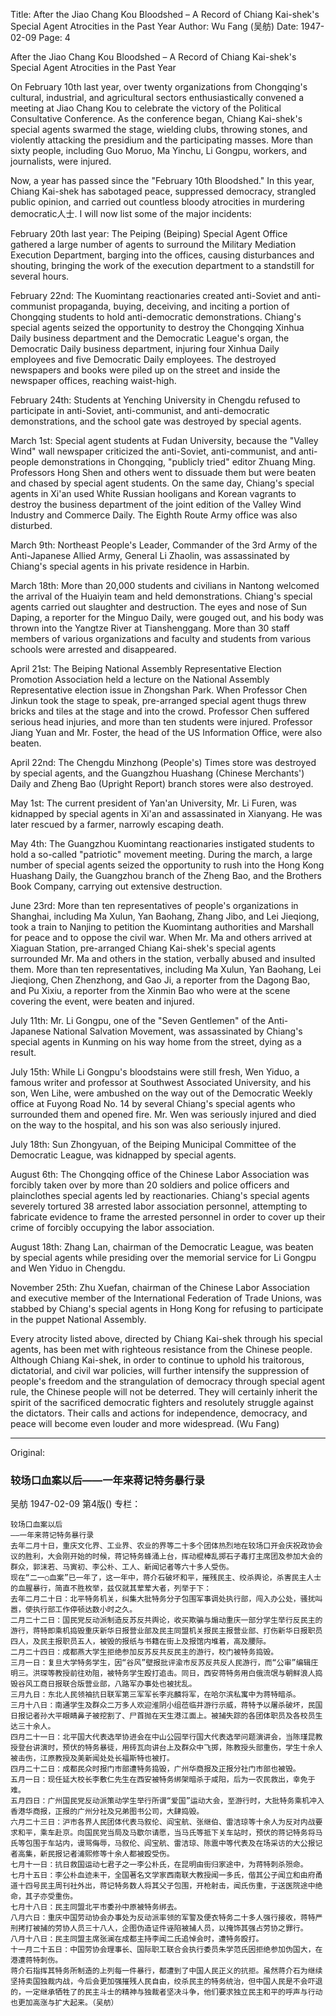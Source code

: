 Title: After the Jiao Chang Kou Bloodshed – A Record of Chiang Kai-shek's Special Agent Atrocities in the Past Year
Author: Wu Fang (吴舫)
Date: 1947-02-09
Page: 4

After the Jiao Chang Kou Bloodshed – A Record of Chiang Kai-shek's Special Agent Atrocities in the Past Year

On February 10th last year, over twenty organizations from Chongqing's cultural, industrial, and agricultural sectors enthusiastically convened a meeting at Jiao Chang Kou to celebrate the victory of the Political Consultative Conference. As the conference began, Chiang Kai-shek's special agents swarmed the stage, wielding clubs, throwing stones, and violently attacking the presidium and the participating masses. More than sixty people, including Guo Moruo, Ma Yinchu, Li Gongpu, workers, and journalists, were injured.

Now, a year has passed since the "February 10th Bloodshed." In this year, Chiang Kai-shek has sabotaged peace, suppressed democracy, strangled public opinion, and carried out countless bloody atrocities in murdering democratic人士. I will now list some of the major incidents:

February 20th last year: The Peiping (Beiping) Special Agent Office gathered a large number of agents to surround the Military Mediation Execution Department, barging into the offices, causing disturbances and shouting, bringing the work of the execution department to a standstill for several hours.

February 22nd: The Kuomintang reactionaries created anti-Soviet and anti-communist propaganda, buying, deceiving, and inciting a portion of Chongqing students to hold anti-democratic demonstrations. Chiang's special agents seized the opportunity to destroy the Chongqing Xinhua Daily business department and the Democratic League's organ, the Democratic Daily business department, injuring four Xinhua Daily employees and five Democratic Daily employees. The destroyed newspapers and books were piled up on the street and inside the newspaper offices, reaching waist-high.

February 24th: Students at Yenching University in Chengdu refused to participate in anti-Soviet, anti-communist, and anti-democratic demonstrations, and the school gate was destroyed by special agents.

March 1st: Special agent students at Fudan University, because the "Valley Wind" wall newspaper criticized the anti-Soviet, anti-communist, and anti-people demonstrations in Chongqing, "publicly tried" editor Zhuang Ming. Professors Hong Shen and others went to dissuade them but were beaten and chased by special agent students. On the same day, Chiang's special agents in Xi'an used White Russian hooligans and Korean vagrants to destroy the business department of the joint edition of the Valley Wind Industry and Commerce Daily. The Eighth Route Army office was also disturbed.

March 9th: Northeast People's Leader, Commander of the 3rd Army of the Anti-Japanese Allied Army, General Li Zhaolin, was assassinated by Chiang's special agents in his private residence in Harbin.

March 18th: More than 20,000 students and civilians in Nantong welcomed the arrival of the Huaiyin team and held demonstrations. Chiang's special agents carried out slaughter and destruction. The eyes and nose of Sun Daping, a reporter for the Minguo Daily, were gouged out, and his body was thrown into the Yangtze River at Tianshenggang. More than 30 staff members of various organizations and faculty and students from various schools were arrested and disappeared.

April 21st: The Beiping National Assembly Representative Election Promotion Association held a lecture on the National Assembly Representative election issue in Zhongshan Park. When Professor Chen Jinkun took the stage to speak, pre-arranged special agent thugs threw bricks and tiles at the stage and into the crowd. Professor Chen suffered serious head injuries, and more than ten students were injured. Professor Jiang Yuan and Mr. Foster, the head of the US Information Office, were also beaten.

April 22nd: The Chengdu Minzhong (People's) Times store was destroyed by special agents, and the Guangzhou Huashang (Chinese Merchants') Daily and Zheng Bao (Upright Report) branch stores were also destroyed.

May 1st: The current president of Yan'an University, Mr. Li Furen, was kidnapped by special agents in Xi'an and assassinated in Xianyang. He was later rescued by a farmer, narrowly escaping death.

May 4th: The Guangzhou Kuomintang reactionaries instigated students to hold a so-called "patriotic" movement meeting. During the march, a large number of special agents seized the opportunity to rush into the Hong Kong Huashang Daily, the Guangzhou branch of the Zheng Bao, and the Brothers Book Company, carrying out extensive destruction.

June 23rd: More than ten representatives of people's organizations in Shanghai, including Ma Xulun, Yan Baohang, Zhang Jibo, and Lei Jieqiong, took a train to Nanjing to petition the Kuomintang authorities and Marshall for peace and to oppose the civil war. When Mr. Ma and others arrived at Xiaguan Station, pre-arranged Chiang Kai-shek's special agents surrounded Mr. Ma and others in the station, verbally abused and insulted them. More than ten representatives, including Ma Xulun, Yan Baohang, Lei Jieqiong, Chen Zhenzhong, and Gao Ji, a reporter from the Dagong Bao, and Pu Xixiu, a reporter from the Xinmin Bao who were at the scene covering the event, were beaten and injured.

July 11th: Mr. Li Gongpu, one of the "Seven Gentlemen" of the Anti-Japanese National Salvation Movement, was assassinated by Chiang's special agents in Kunming on his way home from the street, dying as a result.

July 15th: While Li Gongpu's bloodstains were still fresh, Wen Yiduo, a famous writer and professor at Southwest Associated University, and his son, Wen Lihe, were ambushed on the way out of the Democratic Weekly office at Fuyong Road No. 14 by several Chiang's special agents who surrounded them and opened fire. Mr. Wen was seriously injured and died on the way to the hospital, and his son was also seriously injured.

July 18th: Sun Zhongyuan, of the Beiping Municipal Committee of the Democratic League, was kidnapped by special agents.

August 6th: The Chongqing office of the Chinese Labor Association was forcibly taken over by more than 20 soldiers and police officers and plainclothes special agents led by reactionaries. Chiang's special agents severely tortured 38 arrested labor association personnel, attempting to fabricate evidence to frame the arrested personnel in order to cover up their crime of forcibly occupying the labor association.

August 18th: Zhang Lan, chairman of the Democratic League, was beaten by special agents while presiding over the memorial service for Li Gongpu and Wen Yiduo in Chengdu.

November 25th: Zhu Xuefan, chairman of the Chinese Labor Association and executive member of the International Federation of Trade Unions, was stabbed by Chiang's special agents in Hong Kong for refusing to participate in the puppet National Assembly.

Every atrocity listed above, directed by Chiang Kai-shek through his special agents, has been met with righteous resistance from the Chinese people. Although Chiang Kai-shek, in order to continue to uphold his traitorous, dictatorial, and civil war policies, will further intensify the suppression of people's freedom and the strangulation of democracy through special agent rule, the Chinese people will not be deterred. They will certainly inherit the spirit of the sacrificed democratic fighters and resolutely struggle against the dictators. Their calls and actions for independence, democracy, and peace will become even louder and more widespread. (Wu Fang)



<hr /> 

Original: 


### 较场口血案以后——一年来蒋记特务暴行录
吴舫
1947-02-09
第4版()
专栏：

    较场口血案以后
    ——一年来蒋记特务暴行录
    去年二月十日，重庆文化界、工业界、农业的界等二十多个团体热烈地在较场口开会庆祝政协会议的胜利，大会刚开始的时候，蒋记特务蜂涌上台，挥动棍棒乱掷石子毒打主席团及参加大会的群众，郭沫若、马寅初、李公朴、工人、新闻记者等六十多人受伤。
    现在“二一○血案”已一年了，这一年中，蒋介石破坏和平，摧残民主、绞杀舆论，杀害民主人士的血腥暴行，简直不胜枚举，兹仅就其荤荤大者，列举于下：
    去年二月二十日：北平特务机关，纠集大批特务分子包围军事调处执行部，闯入办公处，骚扰叫嚣，使执行部工作停顿达数小时之久。
    二月二十二日：国民党反动派制造反苏反共舆论，收买欺骗与煽动重庆一部分学生举行反民主的游行，蒋特即乘机捣毁重庆新华日报营业部及民主同盟机关报民主报营业部、打伤新华日报职员四人，及民主报职员五人，被毁的报纸与书籍在街上及报馆内堆着，高及腰际。
    二月二十四日：成都燕大学生拒绝参加反苏反共反民主的游行，校门被特务捣毁。
    三月一日：复旦大学特务学生，因“谷风”壁报批评渝市反苏反共反人民游行，而“公审”编辑庄明三。洪琛等教授前往劝阻，被特务学生殴打追击。同日，西安蒋特务用白俄流氓与朝鲜浪人捣毁谷风工商日报联合版营业部，八路军办事处也被扰乱。
    三月九日：东北人民领袖抗日联军第三军军长李兆麟将军，在哈尔滨私寓中为蒋特暗杀。
    三月十八日：南通学生及群众二万多人欢迎淮阴小组莅临并游行示威，蒋特予以屠杀破坏，民国日报记者孙大平眼睛鼻子被挖割了、尸首抛在天生港江面上。被捕失踪的各团体职员及各校员生达三十余人。
    四月二十一日：北平国大代表选举协进会在中山公园举行国大代表选举问题演讲会，当陈瑾昆教授登台讲演时，预伏的特务暴徒，用砖瓦向讲台上及群众中飞掷，陈教授头部重伤，学生十余人被击伤，江原教授及美新闻处处长福斯特也被打。
    四月二十二日：成都民众时报门市部遭特务捣毁，广州华商报及正报分社门市部也被毁。
    五月一日：现任延大校长李敷仁先生在西安被特务绑架暗杀于咸阳，后为一农民救出，幸免于难。
    五月四日：广州国民党反动派策动学生举行所谓“爱国”运动大会，至游行时，大批特务乘机冲入香港华商报，正报的广州分社及兄弟图书公司，大肆捣毁。
    六月二十三日：沪市各界人民团体代表马叙伦、阎宝航、张继伯、雷洁琼等十余人为反对内战要求和平，乘车赴京。向国民党当局及马歇尔请愿，当马氏等抵下关车站时，预伏的蒋记特务将马氏等包围于车站内，谩骂侮辱，马叙伦、阎宝航、雷洁琼、陈震中等代表及在场采访的大公报记者高集，新民报记者浦熙修等十余人都被殴受伤。
    七月十一日：抗日救国运动七君子之一李公朴氏，在昆明由街归家途中，为蒋特刺杀殒命。
    七月十五日：李公朴血迹未干，全国著名文学家西南联大教授闻一多氏，偕其公子闻立和由府甬道十四号民主周刊社外出，蒋记特务数人将其父子包围，开枪射击，闻氏伤重，于送医院途中绝命，其子亦受重伤。
    七月十八日：民主同盟北平市委孙中原被特务绑去。
    八月六日：重庆中国劳动协会办事处为反动派率领的军警及便衣特务二十多人强行接收，蒋特严刑拷打被捕的劳协人员三十八人，企图伪造证件诬陷被捕人员，以掩饰其强占劳协之罪行。
    八月十八日：民主同盟主席张澜在成都主持李闻二氏追悼会时，遭特务殴打。
    十一月二十五日：中国劳协会理事长、国际职工联合会执行委员朱学范氏因拒绝参加伪国大，在港遭蒋特刺伤。
    蒋介石指挥其特务所制造的上列每一件暴行，都遭到了中国人民正义的抗拒。虽然蒋介石为继续坚持卖国独裁内战，今后会更加强摧残人民自由，绞杀民主的特务统治，但中国人民是不会吓退的，一定继承牺牲了的民主斗士的精神与独裁者坚决斗争，他们要求独立民主和平的呼声与行动也更加高涨与扩大起来。（吴舫）
